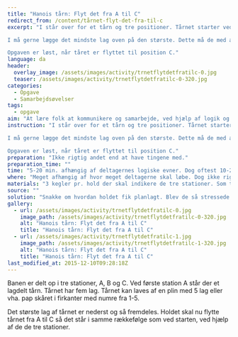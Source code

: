 ```yaml
---
title: "Hanois tårn: Flyt det fra A til C"
redirect_from: /content/tårnet-flyt-det-fra-til-c
excerpt: "I står over for et tårn og tre positioner. Tårnet starter ved position A, men skal flyttes til position C. I må flytte et lag af tårnet ad gangen. I må på intet tidspunkt lægge et større lag oven på et mindre lag. Det lag der bliver flyttet skal placeres oven på evt. andre lag på den position I flytter laget til.

I må gerne lægge det mindste lag oven på den største. Dette må de med alle de mindre størrelser, så længe den kommer oven på en større. Når de skal flytte et lag fra tårnet på en af stationerne, skal de tage det øverste lag altid.

Opgaven er løst, når tåret er flyttet til position C."
language: da
header:
  overlay_image: /assets/images/activity/trnetflytdetfratilc-0.jpg
  teaser: /assets/images/activity/trnetflytdetfratilc-0-320.jpg
categories:
  - Opgave
  - Samarbejdsøvelser
tags:
  - opgave
aim: "At lære folk at kommunikere og samarbejde, ved hjælp af logik og planlægning."
instruction: "I står over for et tårn og tre positioner. Tårnet starter ved position A, men skal flyttes til position C. I må flytte et lag af tårnet ad gangen. I må på intet tidspunkt lægge et større lag oven på et mindre lag. Det lag der bliver flyttet skal placeres oven på evt. andre lag på den position I flytter laget til.

I må gerne lægge det mindste lag oven på den største. Dette må de med alle de mindre størrelser, så længe den kommer oven på en større. Når de skal flytte et lag fra tårnet på en af stationerne, skal de tage det øverste lag altid.

Opgaven er løst, når tåret er flyttet til position C."
preparation: "Ikke rigtig andet end at have tingene med."
preparation_time: ""
time: "5-20 min. afhængig af deltagernes logiske evner. Dog oftest 10-20 min"
where: "Meget afhængig af hvor meget deltagerne skal løbe. Dog ikke rigtig under 25m^2"
materials: "3 kegler pr. hold der skal indikere de tre stationer. Som tårn kan der bruges papirer med tal, kegler med tal eller træplinter med 5 lag"
source: ""
solution: "Snakke om hvordan holdet fik planlagt. Blev de så stressede at nogle bare tog over, så resten kiggede på?"
gallery:
  - url: /assets/images/activity/trnetflytdetfratilc-0.jpg
    image_path: /assets/images/activity/trnetflytdetfratilc-0-320.jpg
    alt: "Hanois tårn: Flyt det fra A til C"
    title: "Hanois tårn: Flyt det fra A til C"
  - url: /assets/images/activity/trnetflytdetfratilc-1.jpg
    image_path: /assets/images/activity/trnetflytdetfratilc-1-320.jpg
    alt: "Hanois tårn: Flyt det fra A til C"
    title: "Hanois tårn: Flyt det fra A til C"
last_modified_at: 2015-12-10T09:28:18Z
---
```

Banen er delt op i tre stationer, A, B og C. Ved første station A står der et lagdelt tårn. Tårnet har fem lag. Tårnet kan laves af en plin med 5 lag eller vha. pap skåret i firkanter med numre fra 1-5.

Det største lag af tårnet er nederst og så fremdeles. Holdet skal nu flytte tårnet fra A til C så det står i samme rækkefølge som ved starten, ved hjælp af de de tre stationer.
